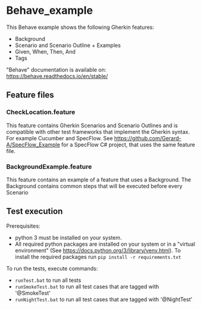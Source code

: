 # Behave_example

This Behave example shows the following Gherkin features:

- Background
- Scenario and Scenario Outline + Examples
- Given, When, Then, And
- Tags

"Behave" documentation is available on: https://behave.readthedocs.io/en/stable/

## Feature files

### CheckLocation.feature
This feature contains Gherkin Scenarios and Scenario Outlines and is compatible with other test frameworks that implement the Gherkin syntax.
For example Cucumber and SpecFlow. See https://github.com/Gerard-A/SpecFlow_Example for a SpecFlow C# project, that uses the same feature file.

### BackgroundExample.feature
This feature contains an example of a feature that uses a Background.
The Background contains common steps that will be executed before every Scenario

## Test execution

Prerequisites: 
- python 3 must be installed on your system. 
- All required python packages are installed on your system or in a "virtual environment" (See https://docs.python.org/3/library/venv.html).
  To install the required packages run `pip install -r requirements.txt`

To run the tests, execute commands:  
- `runTest.bat` to run all tests
- `runSmokeTest.bat` to run all test cases that are tagged with '@SmokeTest'
- `runNightTest.bat` to run all test cases that are tagged with '@NightTest'
